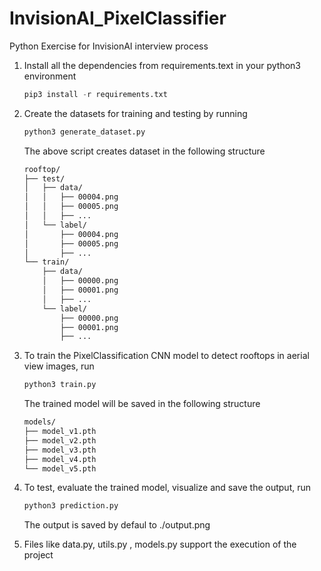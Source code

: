 # InvisionAI_PixelClassifier
Python Exercise for InvisionAI interview process
   
1. Install all the dependencies from requirements.text in your python3 environment
    
    ```python
    pip3 install -r requirements.txt
    ```
    
2. Create the datasets for training and testing by running

    ```python
    python3 generate_dataset.py
    ```
    
    The above script creates dataset in the following structure
    
    ```bash
    rooftop/
    ├── test/
    │   ├── data/
    │   │   ├── 00004.png
    │   │   ├── 00005.png
    │   │   ├── ...
    │   └── label/
    │       ├── 00004.png
    │       ├── 00005.png
    │       ├── ...
    └── train/
        ├── data/
        │   ├── 00000.png
        │   ├── 00001.png
        │   ├── ...
        └── label/
            ├── 00000.png
            ├── 00001.png
            ├── ...
    ```
            
3. To train the PixelClassification CNN model to detect rooftops in aerial view images, run
    
    ```python
    python3 train.py
    ```
    
    The trained model will be saved in the following structure
    
    ```bash
    models/
    ├── model_v1.pth
    ├── model_v2.pth
    ├── model_v3.pth
    ├── model_v4.pth
    └── model_v5.pth
    ```
    
4. To test, evaluate the trained model, visualize and save the output, run

    ```python
    python3 prediction.py
    ```
    
    The output is saved by defaul to ./output.png
    
5. Files like data.py, utils.py , models.py support the execution of the project